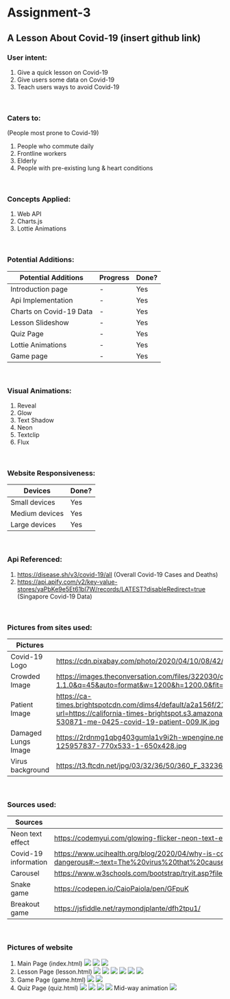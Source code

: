 # Assignment-3
## A Lesson About Covid-19 (insert github link)

### User intent:
1. Give a quick lesson on Covid-19
2. Give users some data on Covid-19
3. Teach users ways to avoid Covid-19

&nbsp;
### Caters to:
(People most prone to Covid-19)
1. People who commute daily
2. Frontline workers
3. Elderly
4. People with pre-existing lung & heart conditions

&nbsp;
### Concepts Applied:
1. Web API
2. Charts.js
3. Lottie Animations

&nbsp;
### Potential Additions:
Potential Additions | Progress | Done?
------------ | ------------ | ------------- | 
Introduction page | - | Yes
Api Implementation | - | Yes
Charts on Covid-19 Data | - | Yes
Lesson Slideshow | - | Yes
Quiz Page | - | Yes
Lottie Animations | - | Yes
Game page | - | Yes

&nbsp;
### Visual Animations:
1. Reveal
2. Glow
3. Text Shadow
4. Neon
5. Textclip
6. Flux

&nbsp;
### Website Responsiveness:
Devices | Done?
------------ | ------------- | 
Small devices | Yes
Medium devices | Yes
Large devices | Yes

&nbsp;
### Api Referenced:
1. https://disease.sh/v3/covid-19/all (Overall Covid-19 Cases and Deaths)
2. https://api.apify.com/v2/key-value-stores/yaPbKe9e5Et61bl7W/records/LATEST?disableRedirect=true (Singapore Covid-19 Data)

&nbsp;
### Pictures from sites used:
Pictures | Links
------------ | ------------- |
Covid-19 Logo | https://cdn.pixabay.com/photo/2020/04/10/08/42/coronavirus-5024649_1280.png
Crowded Image | https://images.theconversation.com/files/322030/original/file-20200320-22590-1rocvnk.jpg?ixlib=rb-1.1.0&q=45&auto=format&w=1200&h=1200.0&fit=crop
Patient Image | https://ca-times.brightspotcdn.com/dims4/default/a2a156f/2147483647/strip/true/crop/2400x1600+0+0/resize/1486x991!/quality/90/?url=https://california-times-brightspot.s3.amazonaws.com/ef/c8/92cbe3094887979fb201bf66b37f/la-photos-1staff-530871-me-0425-covid-19-patient-009.IK.jpg
Damaged Lungs Image | https://2rdnmg1qbg403gumla1v9i2h-wpengine.netdna-ssl.com/wp-content/uploads/sites/3/2020/03/caronavirusLungs-125957837-770x533-1-650x428.jpg
Virus background | https://t3.ftcdn.net/jpg/03/32/36/50/360_F_332365085_a1td12IxTI9XaNp2j89rKdGAqsIxwvBN.jpg

&nbsp;
### Sources used:
Sources | Links 
------------ | ------------- |
Neon text effect | https://codemyui.com/glowing-flicker-neon-text-effect/
Covid-19 information | https://www.ucihealth.org/blog/2020/04/why-is-covid19-so-dangerous#:~:text=The%20virus%20that%20causes%20COVID,40%25%20of%20cases%2C%20respectively
Carousel | https://www.w3schools.com/bootstrap/tryit.asp?filename=trybs_carousel2&stacked=h
Snake game | https://codepen.io/CaioPaiola/pen/GFpuK
Breakout game | https://jsfiddle.net/raymondjplante/dfh2tpu1/

&nbsp;
### Pictures of website
1. Main Page (index.html)
![](https://i.ibb.co/gt09xZT/covid-1.png)
![](https://i.ibb.co/S33zcHq/covid-2.png)
![](https://i.ibb.co/RTW249t/covid-3.png)
2. Lesson Page (lesson.html)
![](https://i.ibb.co/cFWNXhg/covid-4.png)
![](https://i.ibb.co/MZtt768/covid-5.png)
![](https://i.ibb.co/cQkPscD/covid-6.png)
![](https://i.ibb.co/2KjBHyt/covid-7.png)
![](https://i.ibb.co/rHqFYgs/covid-8.png)
![](https://i.ibb.co/p2Y9qtH/covid-9.png)
3. Game Page (game.html)
![](https://i.ibb.co/WGxg0kp/covid-10.png)
![](https://i.ibb.co/dmbDR76/covid-11.png)
4. Quiz Page (quiz.html)
![](https://i.ibb.co/YfQsghF/covid-12.png)
![](https://i.ibb.co/P6kCHjk/covid-14.png)
![](https://i.ibb.co/kXhdnqQ/covid-15.png)
![](https://i.ibb.co/WsgMHFv/covid-16.png)
Mid-way animation
![](https://i.ibb.co/xFvQ6Lf/covid-13.png)
